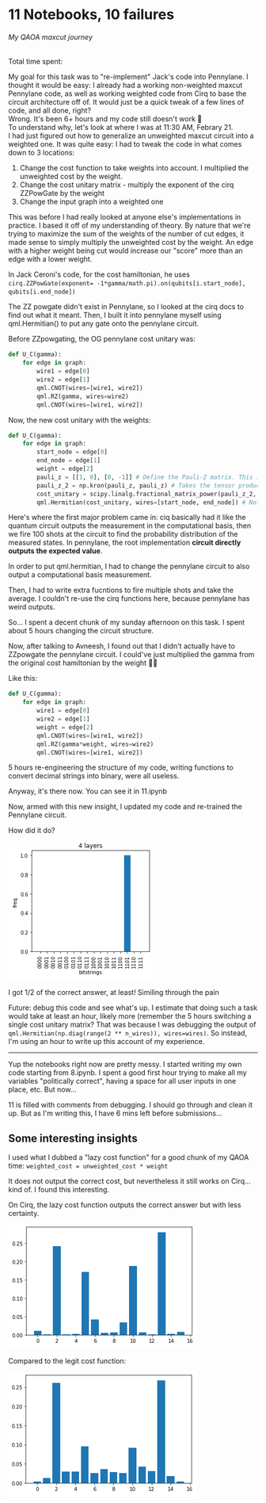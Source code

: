 # 11 Notebooks, 10 failures  
###### My QAOA maxcut journey  
Total time spent:  

My goal for this task was to "re-implement" Jack's code into Pennylane. I thought it would be easy: I already had a working non-weighted maxcut Pennylane code, as well as working weighted code from Cirq to base the circuit architecture off of. It would just be a quick tweak of a few lines of code, and all done, right?  
Wrong. It's been 6+ hours and my code still doesn't work :facepalm:  
To understand why, let's look at where I was at 11:30 AM, Febrary 21.  
I had just figured out how to generalize an unweighted maxcut circuit into a weighted one. It was quite easy: I had to tweak the code in what comes down to 3 locations:  
1. Change the cost function to take weights into account. I multiplied the unweighted cost by the weight.
2. Change the cost unitary matrix - multiply the exponent of the cirq ZZPowGate by the weight
3. Change the input graph into a weighted one


This was before I had really looked at anyone else's implementations in practice. I based it off of my understanding of theory. By nature that we're trying to maximize the sum of the weights of the number of cut edges, it made sense to simply multiply the unweighted cost by the weight. An edge with a higher weight being cut would increase our "score" more than an edge with a lower weight. 

In Jack Ceroni's code, for the cost hamiltonian, he uses `cirq.ZZPowGate(exponent= -1*gamma/math.pi).on(qubits[i.start_node], qubits[i.end_node])`

The ZZ powgate didn't exist in Pennylane, so I looked at the cirq docs to find out what it meant. Then, I built it into pennylane myself using qml.Hermitian() to put any gate onto the pennylane circuit.

Before ZZpowgating, the OG pennylane cost unitary was:

```python
def U_C(gamma):
    for edge in graph:
        wire1 = edge[0]
        wire2 = edge[1]
        qml.CNOT(wires=[wire1, wire2])
        qml.RZ(gamma, wires=wire2)
        qml.CNOT(wires=[wire1, wire2])
```

Now, the new cost unitary with the weights:

```python
def U_C(gamma):
    for edge in graph:
        start_node = edge[0]
        end_node = edge[1]
        weight = edge[2]
        pauli_z = [[1, 0], [0, -1]] # Define the Pauli-Z matrix. This is because we want to find the expected value of each edge pseudo-measured in the Z basis.
        pauli_z_2 = np.kron(pauli_z, pauli_z) # Takes the tensor product (or kronecker product) of 2 pauli Z matrices. This is because each edge has 2 vertices, each vertex is a qubit, so we need to take the expected value of 2 qubits in z basis, hence the tensor product of 2 z matrices.
        cost_unitary = scipy.linalg.fractional_matrix_power(pauli_z_2, -1*gamma/np.pi) # The unitary gate that will be applied to our circuit
        qml.Hermitian(cost_unitary, wires=[start_node, end_node]) # Note: wires = qubits. Here we are applying the unitary matrix we defined onto the 2 vertices of our edge.
```

Here's where the first major problem came in: ciq basically had it like the quantum circuit outputs the measurement in the computational basis, then we fire 100 shots at the circuit to find the probability distribution of the measured states. In pennylane, the root implementation **circuit directly outputs the expected value**.

In order to put qml.hermitian, I had to change the pennylane circuit to also output a computational basis measurement.

Then, I had to write extra fucntions to fire multiple shots and take the average. I couldn't re-use the cirq functions here, because pennylane has weird outputs.

So... I spent a decent chunk of my sunday afternoon on this task. I spent about 5 hours changing the circuit structure.

Now, after talking to Avneesh, I found out that I didn't actually have to ZZpowgate the pennylane circuit. I could've just multiplied the gamma from the original cost hamiltonian by the weight 🤦‍♂️ 

Like this:

```python
def U_C(gamma):
    for edge in graph:
        wire1 = edge[0]
        wire2 = edge[1]
        weight = edge[2]
        qml.CNOT(wires=[wire1, wire2])
        qml.RZ(gamma*weight, wires=wire2)
        qml.CNOT(wires=[wire1, wire2])
```

5 hours re-engineering the structure of my code, writing functions to convert decimal strings into binary, were all useless. 

Anyway, it's there now. You can see it in 11.ipynb

Now, armed with this new insight, I updated my code and re-trained the Pennylane circuit. 

How did it do?

![Pennylane output histogram](img/pennylane-output.png "I got 1/2 of the correct answer, at least! Similing through the pain")

I got 1/2 of the correct answer, at least! Similing through the pain


Future: debug this code and see what's up. I estimate that doing such a task would take at least an hour, likely more (remember the 5 hours switching a single cost unitary matrix? That was because I was debugging the output of `qml.Hermitian(np.diag(range(2 ** n_wires)), wires=wires)`. So instead, I'm using an hour to write up this account of my experience. 

---

Yup the notebooks right now are pretty messy. I started writing my own code starting from 8.ipynb. I spent a good first hour trying to make all my variables "politically correct", having a space for all user inputs in one place, etc. But now...

11 is filled with comments from debugging. I should go through and clean it up. But as I'm writing this, I have 6 mins left before submissions...


## Some interesting insights

I used what I dubbed a "lazy cost function" for a good chunk of my QAOA time: `weighted_cost = unweighted_cost * weight`

It does not output the correct cost, but nevertheless it still works on Cirq... kind of. I found this interesting. 

On Cirq, the lazy cost function outputs the correct answer but with less certainty. 

![Lazy cost function output](img/lazy-cost-function-cirq.png)

Compared to the legit cost function: 

![Legit cost function output](img/cirq-output.png)
